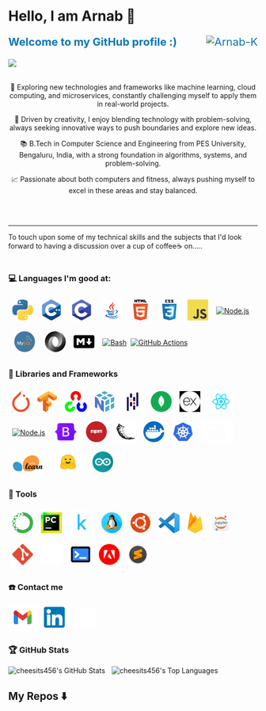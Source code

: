 # Hello, I am Arnab 👋

<p style="font-size:22px; color:#0e75b6;"><strong>Welcome to my GitHub profile :)</strong> <img align="right" src="https://komarev.com/ghpvc/?username=ArnabKarmakar1108&label=Profile%20views&color=0e75b6&style=flat" alt="Arnab-K" /></p>

<img align = "left" src="https://media.tenor.com/ftqs42Yna-oAAAAi/mochi-mochi-hello-white-mochi-mochi.gif" width="300">

<br></br>

<p align="center"> 🔭 Exploring new technologies and frameworks like machine learning, cloud computing, and microservices, constantly challenging myself to apply them in real-world projects. </p>
<!-- <br></br> -->

<p align="center"> 🌟 Driven by creativity, I enjoy blending technology with problem-solving, always seeking innovative ways to push boundaries and explore new ideas. </p>
<!-- <br></br> -->

<p align="center"> 📚 B.Tech in Computer Science and Engineering from PES University, Bengaluru, India, with a strong foundation in algorithms, systems, and problem-solving. </p>
<!-- <br></br> -->

<p align="center"> 📈 Passionate about both computers and fitness, always pushing myself to excel in these areas and stay balanced. </p>
<br></br>

<hr/>
To touch upon some of my technical skills and the subjects that I'd look forward to having a discussion over a cup of coffee☕ on.....
<br></br>

### 💻 Languages I'm good at:

<div style="display: flex; flex-wrap: wrap; align-items: center;">
  <a href="https://www.python.org/">
    <img alt="Python" title="Python" src="imgs/images-removebg-preview.png" height="42" style="margin: 8px;">
  </a>
  <a href="https://en.cppreference.com/w/cpp">
    <img alt="C++" title="C++" src="imgs/cpp.png" height="42" style="margin: 8px;">
  </a>
  <a href="https://en.wikipedia.org/wiki/C_(programming_language)">
    <img alt="C" title="C" src="imgs/c.png" height="48" style="margin: 8px;">
  </a>
  <a href="https://www.java.com/en/">
    <img alt="Java" title="Java" src="imgs/java.png" height="42" style="margin: 8px;">
  </a>
  <a href="https://en.wikipedia.org/wiki/HTML">
    <img alt="HTML 5" title="HTML 5" src="https://raw.githubusercontent.com/github/explore/80688e429a7d4ef2fca1e82350fe8e3517d3494d/topics/html/html.png" height="42" style="margin: 8px;">
  </a>
  <a href="https://www.w3.org/Style/CSS/Overview.en.html">
    <img alt="CSS 3" title="CSS 3" src="https://raw.githubusercontent.com/github/explore/80688e429a7d4ef2fca1e82350fe8e3517d3494d/topics/css/css.png" height="42" style="margin: 8px;">
  </a>
  <a href="https://developer.mozilla.org/en-US/docs/Web/JavaScript">
    <img alt="JavaScript" title="JavaScript" src="https://raw.githubusercontent.com/github/explore/80688e429a7d4ef2fca1e82350fe8e3517d3494d/topics/javascript/javascript.png" height="42" style="margin: 8px;">
  </a>
  <a href="https://nodejs.org/en/">
    <img alt="Node.js" title="Node.js" src="https://github.com/cheesits456/cheesits456/raw/master/icons/node.png" height="42" style="margin: 8px;">
  </a>
  <a href="https://www.mysql.com/">
    <img alt="MySQL" title="MySQL" src="imgs/mysql.png" height="42" style="margin: 8px;">
  </a>
  <a href="http://www.json.org">
    <img alt="JSON" title="JSON" src="https://raw.githubusercontent.com/github/explore/80688e429a7d4ef2fca1e82350fe8e3517d3494d/topics/json/json.png" height="42" style="margin: 8px;">
  </a>
  <a href="https://daringfireball.net/projects/markdown">
    <img alt="Markdown" title="Markdown" src="https://raw.githubusercontent.com/github/explore/80688e429a7d4ef2fca1e82350fe8e3517d3494d/topics/markdown/markdown.png" height="42" style="margin: 8px;">
  </a>
  <a href="https://www.gnu.org/software/bash">
    <img alt="Bash" title="Bash" src="https://github.com/cheesits456/cheesits456/raw/master/icons/bash.png" height="42" style="margin: 8px;">
  </a>
  <a href="https://github.com/features/actions">
    <img alt="GitHub Actions" title="GitHub Actions" src="https://avatars0.githubusercontent.com/u/44036562" height="42">
  </a>
</div>

### 🧰 Libraries and Frameworks

<div style="display: flex; flex-wrap: wrap; align-items: center;">
  <a href="https://pytorch.org/">
    <img alt="PyTorch" title="PyTorch" src="imgs/pytorch.png" height="42" style="margin: 8px;">
  </a>
  <a href="https://www.tensorflow.org/">
    <img alt="Tensorflow" title="Tensorflow" src="imgs/tensorflow.png" height="42" style="margin: 8px;">
  </a>
  <a href="https://opencv.org/">
    <img alt="OpenCV" title="OpenCV" src="imgs/opencv.png" height="42" style="margin: 8px;">
  </a>
  <a href="https://numpy.org/">
    <img alt="NumPy" title="NumPy" src="imgs/np.png" height="42" style="margin: 8px;">
  </a>
  <a href="https://pandas.pydata.org/">
    <img alt="Pandas" title="Pandas" src="imgs/pandas.png" height="42" style="margin: 8px;">
  </a>
  <a href="https://www.mongodb.com/">
    <img alt="MongoDB" title="MongoDB" src="imgs/mongo.png" height="42" style="margin: 8px;">
  </a>
  <a href="https://expressjs.com/">
    <img alt="ExpressJS" title="ExpressJS" src="imgs/express.png" height="42" style="margin: 8px;">
  </a>
  <a href="https://react.dev/">
    <img alt="ReactJS" title="ReactJS" src="imgs/react.png" height="42" style="margin: 8px;">
  </a>
  <a href="https://nodejs.org/en/">
    <img alt="Node.js" title="Node.js" src="https://github.com/cheesits456/cheesits456/raw/master/icons/node.png" height="42" style="margin: 8px;">
  </a>
  <a href="https://getbootstrap.com/">
    <img alt="Bootstrap" title="Bootstrap" src="imgs/bootstrap.png" height="42" style="margin: 8px;">
  </a>
  <a href="https://www.npmjs.com/">
    <img alt="npm" title="npm" src="imgs/npm.png" height="42" style="margin: 8px;">
  </a>
  <a href="https://flask.palletsprojects.com/en/3.0.x/">
    <img alt="Flask" title="Flask" src="imgs/flask.png" height="42" style="margin: 8px;">
  </a>
  <a href="https://www.docker.com/">
    <img alt="Docker" title="Docker" src="imgs/docker.png" height="42" style="margin: 8px;">
  </a>
  <a href="https://kubernetes.io/">
    <img alt="Kubernetes" title="Kubernetes" src="imgs/kubernetes.png" height="42" style="margin: 8px;">
  </a>
  <a href="https://www.selenium.dev/">
    <img alt="Selenium" title="Selenium" src="imgs/selenium.png" height="42" style="margin: 8px;">
  </a>
  <a href="https://scikit-learn.org/stable/">
    <img alt="SciKitLearn" title="SciKitLearn" src="imgs/sklearn.png" height="42" style="margin: 8px;">
  </a>
  <a href="https://huggingface.co/">
    <img alt="HuggingFace" title="HuggingFace" src="imgs/hf.png" height="42" style="margin: 8px;">
  </a>
  <a href="https://www.arduino.cc/">
    <img alt="ArduinoUno" title="ArduinoUno" src="imgs/arduino.png" height="42" style="margin: 8px;">
  </a>
</div>


### 🔧 Tools

<div style="display: flex; flex-wrap: wrap; align-items: center;">
  <a href="https://www.anaconda.com/">
    <img alt="Anaconda" title="Anaconda" src="imgs/anaconda.png" height="42" style="margin: 8px;">
  </a>
  <a href="https://www.jetbrains.com/pycharm/">
    <img alt="PyCharm" title="PyCharm" src="imgs/pc.png" height="42" style="margin: 8px;">
  </a>
  <a href="https://www.kaggle.com/">
    <img alt="Kaggle" title="Kaggle" src="imgs/kaggle.png" height="48" style="margin: 8px;">
  </a>
  <a href="https://www.linux.org/">
    <img alt="Linux" title="Linux" src="imgs/linux.png" height="42" style="margin: 8px;">
  </a>
  <a href="https://ubuntu.com/">
    <img alt="Ubuntu" title="Ubuntu" src="imgs/ubuntu.png" height="42" style="margin: 8px;">
  </a>
  <a href="https://code.visualstudio.com/">
    <img alt="VSCode" title="VSCode" src="imgs/vsc.png" height="42" style="margin: 8px;">
  </a>
  <a href="https://firebase.google.com/">
    <img alt="Firebase" title="Firebase" src="imgs/firebase.png" height="42" style="margin: 8px;">
  </a>
  <a href="https://jupyter.org/">
    <img alt="Jupyter" title="Jupyter" src="imgs/jupyter.png" height="42" style="margin: 8px;">
  </a>
  <a href="https://git-scm.com/">
    <img alt="Git" title="Git" src="imgs/git.png" height="42" style="margin: 8px;">
  </a>
  <a href="https://github.com/">
    <img alt="Github" title="Github" src="imgs/github.png" height="42" style="margin: 8px;">
  </a>
  <a href="#">
    <img alt="Terminal" title="Terminal" src="imgs/terminal.png" height="42" style="margin: 8px;">
  </a>
  <a href="https://www.adobe.com/">
    <img alt="Adobe" title="Adobe" src="imgs/adobe.png" height="42" style="margin: 8px;">
  </a>
  <a href="https://www.sublimetext.com/">
    <img alt="SublimeText" title="SublimeText" src="imgs/sublime.png" height="42" style="margin: 8px;">
  </a>
</div>


### ☎️ Contact me

<div style="display: flex; align-items: center;">
  <a href="mailto:arnabk1108@gmail.com?subject=From your Github Profile">
    <img alt="Gmail" title="Gmail" src="imgs/gmail.png" height="58" >
  </a>
  
  <a href="https://linkedin.com/in/arnabkarmakarr/">
    <img alt="LinkedIn" title="LinkedIn" src="imgs/linkedin.png" height="42" style="margin-left: 14px; margin-right: 20px">
  </a>

  <a href="https://github.com/ArnabKarmakar1108">
    <img alt="GitHub" title="GitHub" src="imgs/github.png" height="42">
  </a>
</div>


### 🏆 GitHub Stats

<img src="https://cheesits456-readme-stats.vercel.app/api/top-langs?username=ArnabKarmakar1108&layout=compact&card_width=275&theme=github_dark&langs_count=10&hide=c,meson,makefile,m4&exclude_repo=github-readme-stats,BitJanitor,github-activity-readme,fancy-git,challengeBot" alt="cheesits456's Top Languages" align="right" width="295">

![cheesits456's GitHub Stats][github-stats-img]

<!-- Link anchors -->

[github-stats-img]: https://github-readme-stats.vercel.app/api?username=ArnabKarmakar1108&theme=vision-friendly-dark&show_icons=true&rank_icon=github&include_all_commits=true&count_private=true

## My Repos ⬇️
